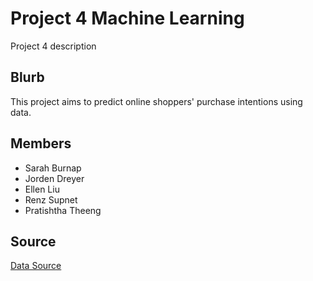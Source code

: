 # Project 4 Machine Learning
Project 4 description
## Blurb
This project aims to predict online shoppers' purchase intentions using data.
## Members
* Sarah Burnap
* Jorden Dreyer
* Ellen Liu
* Renz Supnet
* Pratishtha Theeng
## Source
[Data Source](https://archive.ics.uci.edu/dataset/468/online+shoppers+purchasing+intention+dataset)

